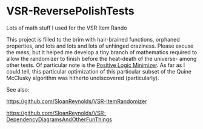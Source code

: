 # VSR-ReversePolishTests
Lots of math stuff I used for the VSR Item Rando

This project is filled to the brim with hair-brained functions, orphaned properties, and lots and lots and lots of unhinged craziness. Please excuse the mess, but it helped me develop a tiny branch of mathematics required to allow the randomizer to finish before the heat-death of the universe- among other tests. Of particular note is the [Positive Logic Minimizer](https://github.com/SloanReynolds/VSR-ReversePolishTests/tree/main/DapperLogic/PositiveLogicMinimizer). As far as I could tell, this particular optimization of this particular subset of the Quine McClusky algorithm was hitherto undiscovered (particularly).

See also:

https://github.com/SloanReynolds/VSR-ItemRandomizer

https://github.com/SloanReynolds/VSR-DependencyDiagramsAndOtherFunThings
